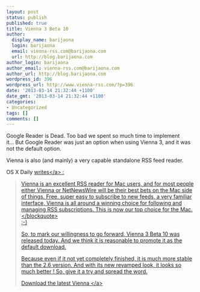 ```yaml
---
layout: post
status: publish
published: true
title: Vienna 3 Beta 10
author:
  display_name: barijaona
  login: barijaona
  email: vienna-rss.com@barijaona.com
  url: http://blog.barijaona.com
author_login: barijaona
author_email: vienna-rss.com@barijaona.com
author_url: http://blog.barijaona.com
wordpress_id: 396
wordpress_url: http://www.vienna-rss.com/?p=396
date: '2013-03-14 21:32:44 +1100'
date_gmt: '2013-03-14 21:32:44 +1100'
categories:
- Uncategorized
tags: []
comments: []
---
```

<p>Google Reader is Dead. Too bad we spent so much time to implement it...&nbsp;But Google Reader was just an option when using Vienna 3, and it was not the default option.</p>
<p>Vienna is also (and mainly) a very capable standalone RSS feed reader.</p>
<p>OS X Daily <a href="http:&#47;&#47;osxdaily.com&#47;2013&#47;03&#47;14&#47;best-google-reader-alternatives&#47;">writes<&#47;a> :</p>
<blockquote><p>Vienna is an excellent RSS reader for Mac users, and for most people either Vienna or NetNewsWire will be their best bets on the Mac side of things. Free, super easy to subscribe to new feeds, a very familiar interface, Vienna is all around a winning choice for following and managing RSS subscriptions. This is now our top choice for the Mac.<&#47;blockquote><br />
:-)</p>
<p>So, to mark our willingness to go forward, Vienna 3 Beta 10 was released today. And we think it is reasonable to promote it as the default download.</p>
<p>Because even if it not yet completely finished, it is much more stable than the 2.6 version. And with its new revamped look, it looks so much better ! So, give it a try and spread the word.</p>
<p><a href="https:&#47;&#47;sourceforge.net&#47;projects&#47;vienna-rss&#47;files&#47;latest&#47;download"> Download the latest Vienna <&#47;a></p>
